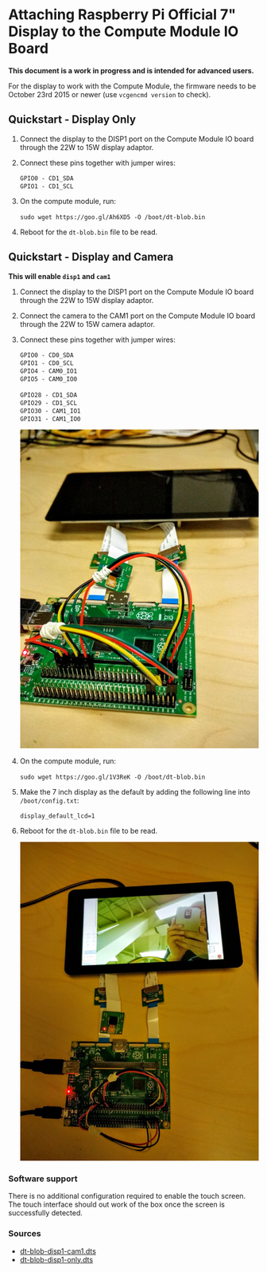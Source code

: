 # Attaching Raspberry Pi Official 7" Display to the Compute Module IO Board

**This document is a work in progress and is intended for advanced users.**

For the display to work with the Compute Module, the firmware needs to be October 23rd 2015 or newer (use `vcgencmd version` to check).

## Quickstart - Display Only

1. Connect the display to the DISP1 port on the Compute Module IO board through the 22W to 15W display adaptor.
1. Connect these pins together with jumper wires:

	```
	GPIO0 - CD1_SDA
	GPIO1 - CD1_SCL
	```

1. On the compute module, run:

	```sudo wget https://goo.gl/Ah6XD5 -O /boot/dt-blob.bin```

1. Reboot for the `dt-blob.bin` file to be read.

## Quickstart - Display and Camera
**This will enable `disp1` and `cam1`**

1. Connect the display to the DISP1 port on the Compute Module IO board through the 22W to 15W display adaptor.
1. Connect the camera to the CAM1 port on the Compute Module IO board through the 22W to 15W camera adaptor.
1. Connect these pins together with jumper wires:

	```
	GPIO0 - CD0_SDA
	GPIO1 - CD0_SCL
	GPIO4 - CAM0_IO1
	GPIO5 - CAM0_IO0

	GPIO28 - CD1_SDA
	GPIO29 - CD1_SCL
	GPIO30 - CAM1_IO1
	GPIO31 - CAM1_IO0
	```

	![GPIO connection for a single display and a single camera](images/CMIO-Cam-Disp-GPIO.jpg)

1. On the compute module, run:

	```sudo wget https://goo.gl/1V3ReK -O /boot/dt-blob.bin```

1. Make the 7 inch display as the default by adding the following line into `/boot/config.txt`:

	```
	display_default_lcd=1
	```
1. Reboot for the `dt-blob.bin` file to be read.

	![Camera Preview on the 7 inch display](images/CMIO-Cam-Disp-Example.jpg)

### Software support

There is no additional configuration required to enable the touch screen. The touch interface should out work of the box once the screen is successfully detected.


### Sources
- [dt-blob-disp1-cam1.dts](dt-blob-disp1-cam1.dts)
- [dt-blob-disp1-only.dts](dt-blob-disp1-only.dts)
